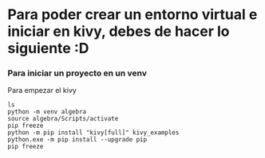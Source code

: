 # Para poder crear un entorno virtual e iniciar en kivy, debes de hacer lo siguiente :D

### Para iniciar un proyecto en un venv

Para empezar el kivy

```
ls
python -m venv algebra
source algebra/Scripts/activate
pip freeze
python -m pip install "kivy[full]" kivy_examples
python.exe -m pip install --upgrade pip
pip freeze
```
